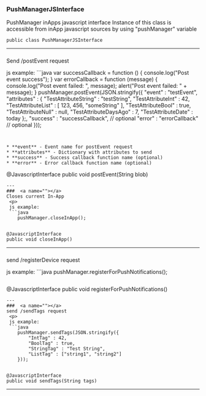 ### PushManagerJSInterface <a name="PushManagerJSInterface"></a>
PushManager inApps javascript interface
 Instance of this class is accessible from inApp javascript sources by using "pushManager" variable
```
public class PushManagerJSInterface
```
---
###  <a name=""></a>
Send /postEvent request
 <p>
 js example:
 ```java
 var successCallback = function () {
 		console.log("Post event success");
 }
 var errorCallback = function (message) {
 		console.log("Post event failed: ", message);
 		alert("Post event failed: " + message);
 }
 pushManager.postEvent(JSON.stringify({
 			"event" : "testEvent",
 			"attributes" : {
 				"TestAttributeString" : "testString",
 				"TestAttributeInt" : 42,
 				"TestAttributeList" : [ 123, 456, "someString" ],
 				"TestAttributeBool" : true,
 				"TestAttributeNull" : null,
 				"TestAttributeDaysAgo" : 7,
 				"TestAttributeDate" : today
 			};,
 			"success" : "successCallback", 	// optional
 			"error" : "errorCallback" 		// optional
 	}));
 
```

    
* **event** - Event name for postEvent request
* **attributes** - Dictionary with attributes to send
* **success** - Success callback function name (optional)
* **error** - Error callback function name (optional)
```
@JavascriptInterface
public void postEvent(String blob)
```
---
###  <a name=""></a>
Closes current In-App
 <p>
 js example:
 ```java
    pushManager.closeInApp();
 
```
```
@JavascriptInterface
public void closeInApp()
```
---
###  <a name=""></a>
send /registerDevice request
 <p>
 js example:
 ```java
    pushManager.registerForPushNotifications();
 
```
```
@JavascriptInterface
public void registerForPushNotifications()
```
---
###  <a name=""></a>
send /sendTags request
 <p>
 js example:
 ```java
    pushManager.sendTags(JSON.stringify({
    	"IntTag" : 42,
    	"BoolTag" : true,
    	"StringTag" : "Test String",
    	"ListTag" : ["string1", "string2"]
    }));
 
```
```
@JavascriptInterface
public void sendTags(String tags)
```
---
